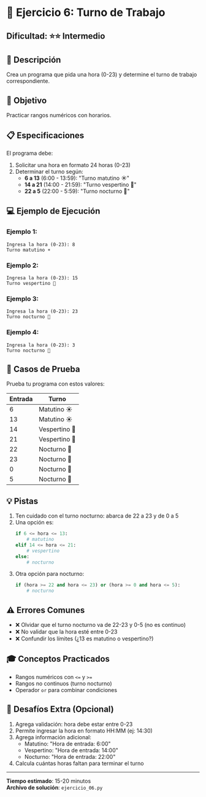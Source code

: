 # 🌙 Ejercicio 6: Turno de Trabajo

## Dificultad: ⭐⭐ Intermedio

## 📝 Descripción

Crea un programa que pida una hora (0-23) y determine el turno de trabajo correspondiente.

## 🎯 Objetivo

Practicar rangos numéricos con horarios.

## 📋 Especificaciones

El programa debe:

1. Solicitar una hora en formato 24 horas (0-23)
2. Determinar el turno según:
   - **6 a 13** (6:00 - 13:59): "Turno matutino ☀️"
   - **14 a 21** (14:00 - 21:59): "Turno vespertino 🌆"
   - **22 a 5** (22:00 - 5:59): "Turno nocturno 🌙"

## 💻 Ejemplo de Ejecución

### Ejemplo 1:
```
Ingresa la hora (0-23): 8
Turno matutino ☀️
```

### Ejemplo 2:
```
Ingresa la hora (0-23): 15
Turno vespertino 🌆
```

### Ejemplo 3:
```
Ingresa la hora (0-23): 23
Turno nocturno 🌙
```

### Ejemplo 4:
```
Ingresa la hora (0-23): 3
Turno nocturno 🌙
```

## 🧪 Casos de Prueba

Prueba tu programa con estos valores:

| Entrada | Turno |
|---------|-------|
| 6 | Matutino ☀️ |
| 13 | Matutino ☀️ |
| 14 | Vespertino 🌆 |
| 21 | Vespertino 🌆 |
| 22 | Nocturno 🌙 |
| 23 | Nocturno 🌙 |
| 0 | Nocturno 🌙 |
| 5 | Nocturno 🌙 |

## 💡 Pistas

1. Ten cuidado con el turno nocturno: abarca de 22 a 23 y de 0 a 5
2. Una opción es:
   ```python
   if 6 <= hora <= 13:
       # matutino
   elif 14 <= hora <= 21:
       # vespertino
   else:
       # nocturno
   ```
3. Otra opción para nocturno:
   ```python
   if (hora >= 22 and hora <= 23) or (hora >= 0 and hora <= 5):
       # nocturno
   ```

## ⚠️ Errores Comunes

- ❌ Olvidar que el turno nocturno va de 22-23 y 0-5 (no es continuo)
- ❌ No validar que la hora esté entre 0-23
- ❌ Confundir los límites (¿13 es matutino o vespertino?)

## 🎓 Conceptos Practicados

- Rangos numéricos con `<=` y `>=`
- Rangos no continuos (turno nocturno)
- Operador `or` para combinar condiciones

## 🚀 Desafíos Extra (Opcional)

1. Agrega validación: hora debe estar entre 0-23
2. Permite ingresar la hora en formato HH:MM (ej: 14:30)
3. Agrega información adicional:
   - Matutino: "Hora de entrada: 6:00"
   - Vespertino: "Hora de entrada: 14:00"
   - Nocturno: "Hora de entrada: 22:00"
4. Calcula cuántas horas faltan para terminar el turno

---

**Tiempo estimado**: 15-20 minutos  
**Archivo de solución**: `ejercicio_06.py`

